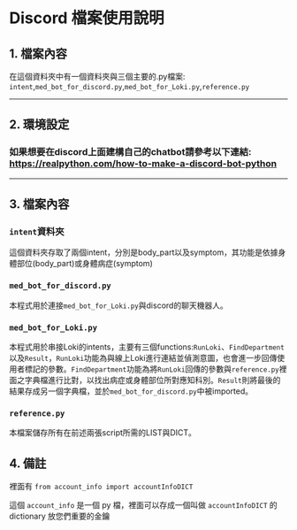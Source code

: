 # Discord 檔案使用說明
## 1. 檔案內容
在這個資料夾中有一個資料夾與三個主要的.py檔案: `intent`,`med_bot_for_discord.py`,`med_bot_for_Loki.py`,`reference.py`

----
## 2. 環境設定

### 如果想要在discord上面建構自己的chatbot請參考以下連結: https://realpython.com/how-to-make-a-discord-bot-python
----

## 3. 檔案內容
###  `intent`資料夾
這個資料夾存取了兩個intent，分別是body_part以及symptom，其功能是依據身體部位(body_part)或身體病症(symptom)

### `med_bot_for_discord.py`
本程式用於連接`med_bot_for_Loki.py`與discord的聊天機器人。

### `med_bot_for_Loki.py`
本程式用於串接Loki的intents，主要有三個functions:`RunLoki`、`FindDepartment`以及`Result`，`RunLoki`功能為與線上Loki進行連結並偵測意圖，也會進一步回傳使用者標記的參數。`FindDepartment`功能為將`RunLoki`回傳的參數與`reference.py`裡面之字典檔進行比對，以找出病症或身體部位所對應知科別。`Result`則將最後的結果存成另一個字典檔，並於`med_bot_for_discord.py`中被imported。

### `reference.py`
本檔案儲存所有在前述兩張script所需的LIST與DICT。

## 4. 備註
裡面有 `from account_info import accountInfoDICT` 

這個 `account_info` 是一個 py 檔，裡面可以存成一個叫做 `accountInfoDICT` 的 dictionary 放您們重要的金鑰



